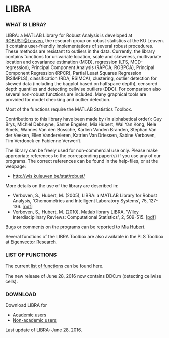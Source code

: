 # LIBRA

### WHAT IS LIBRA?

LIBRA: a MATLAB Library for Robust Analysis is developed at [ROBUST@Leuven](https://wis.kuleuven.be/stat/robust), the research group on robust statistics at the KU Leuven. It contains user-friendly implementations of several robust procedures. These methods are resistant to outliers in the data. Currently, the library contains functions for univariate location, scale and skewness, multivariate location and covariance estimation (MCD), regression (LTS, MCD-regression), Principal Component Analysis (RAPCA, ROBPCA), Principal Component Regression (RPCR), Partial Least Squares Regression (RSIMPLS), classification (RDA, RSIMCA), clustering, outlier detection for skewed data (including the bagplot based on halfspace depth), censored depth quantiles and detecting cellwise outliers (DDC). For comparison also several non-robust functions are included. Many graphical tools are provided for model checking and outlier detection.

Most of the functions require the MATLAB Statistics Toolbox.

Contributions to this library have been made by (in alphabetical order): Guy Brys, Michiel Debruyne, Sanne Engelen, Mia Hubert, Wai Yan Kong, Nele Smets, Wannes Van den Bossche, Karlien Vanden Branden, Stephan Van der Veeken, Ellen Vandervieren, Katrien Van Driessen, Sabine Verboven, Tim Verdonck en Fabienne Verwerft.

The library can be freely used for non-commercial use only. Please make appropriate references to the corresponding paper(s) if you use any of our programs. The correct references can be found in the help-files, or at the webpage:

* http://wis.kuleuven.be/stat/robust/

More details on the use of the library are described in:

* Verboven, S., Hubert, M. (2005), LIBRA: a MATLAB Library for Robust Analysis, 'Chemometrics and Intelligent Laboratory Systems', 75, 127-136.
[[pdf](https://wis.kuleuven.be/stat/robust/papers/2005/LIBRA.pdf)]
* Verboven, S., Hubert, M. (2010). Matlab library LIBRA, 'Wiley Interdisciplinary Reviews: Computational Statistics', 2, 509-515. [[pdf](https://wis.kuleuven.be/stat/robust/papers/2010/HubertVerboven_LIBRA_WIRE_2010.pdf)]

Bugs or comments on the programs can be reported to [Mia Hubert](mailto:mia.hubert@wis.kuleuven.be).

Several functions of the LIBRA Toolbox are also available in the PLS Toolbox at [Eigenvector Research](http://software.eigenvector.com/).

### LIST OF FUNCTIONS

The current [list of functions](https://wis.kuleuven.be/stat/robust/Programs/LIBRA/contents-20160628.pdf) can be found here.

The new release of June 28, 2016 now contains DDC.m (detecting cellwise cells).

### DOWNLOAD

Download LIBRA for

* [Academic users](https://wis.kuleuven.be/stat/robust/LIBRA/academic)
* [Non-academic users](https://wis.kuleuven.be/stat/robust/LIBRA/libra-nonacademic)

Last update of LIBRA: June 28, 2016.
